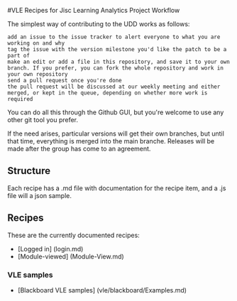 #VLE Recipes for Jisc Learning Analytics Project
Workflow

The simplest way of contributing to the UDD works as follows:

    add an issue to the issue tracker to alert everyone to what you are working on and why
    tag the issue with the version milestone you'd like the patch to be a part of
    make an edit or add a file in this repository, and save it to your own branch. If you prefer, you can fork the whole repository and work in your own repository
    send a pull request once you're done
    the pull request will be discussed at our weekly meeting and either merged, or kept in the queue, depending on whether more work is required

You can do all this through the Github GUI, but you're welcome to use any other git tool you prefer.

If the need arises, particular versions will get their own branches, but until that time, everything is merged into the main branche. Releases will be made after the group has come to an agreement.

## Structure
Each recipe has a .md file with documentation for the recipe item, and a .js file will a json sample.
## Recipes
These are the currently documented recipes:

* [Logged in] (login.md)
* [Module-viewed] (Module-View.md)
### VLE samples

* [Blackboard VLE samples] (vle/blackboard/Examples.md)
